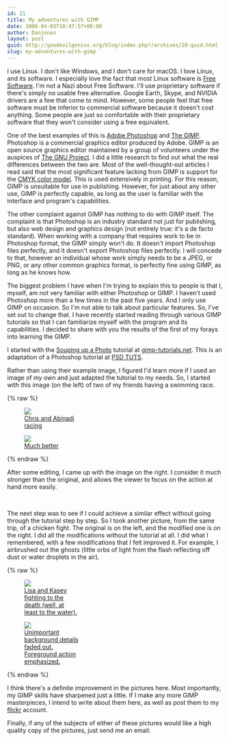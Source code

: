 ```yaml
---
id: 21
title: My adventures with GIMP
date: 2008-04-03T10:47:57+00:00
author: Danjones
layout: post
guid: http://goodevilgenius.org/blog/index.php?/archives/20-guid.html
slug: my-adventures-with-gimp
---
```

I use Linux. I don't like Windows, and I don't care for macOS. I love Linux, and its software. I especially love the fact that most Linux software is [Free Software](https://www.fsf.org/about/). I'm not a Nazi about Free Software. I'll use proprietary software if there's simply no usable free alternative. Google Earth, Skype, and NVIDIA drivers are a few that come to mind. However, some people feel that free software must be inferior to commercial software because it doesn't cost anything. Some people are just so comfortable with their proprietary software that they won't consider using a free equivalent.

One of the best examples of this is [Adobe Photoshop](https://www.adobe.com/products/photoshop.html) and [The GIMP](https://www.gimp.org/). Photoshop is a commercial graphics editor produced by Adobe. GIMP is an open source graphics editor maintained by a group of volunteers under the auspices of [The GNU Project](https://www.gnu.org). I did a little research to find out what the real differences between the two are. Most of the well-thought-out articles I read said that the most significant feature lacking from GIMP is support for the [CMYK color model](https://en.wikipedia.org/wiki/CMYK). This is used extensively in printing. For this reason, GIMP is unsuitable for use in publishing. However, for just about any other use, GIMP is perfectly capable, as long as the user is familiar with the interface and program's capabilities.

The other complaint against GIMP has nothing to do with GIMP itself. The complaint is that Photoshop is an industry standard not just for publishing, but also web design and graphics design (not entirely true: it's a de facto standard). When working with a company that requires work to be in Photoshop format, the GIMP simply won't do. It doesn't import Photoshop files perfectly, and it doesn't export Photoshop files perfectly. I will concede to that, however an individual whose work simply needs to be a JPEG, or PNG, or any other common graphics format, is perfectly fine using GIMP, as long as he knows how.

The biggest problem I have when I'm trying to explain this to people is that I, myself, am not very familiar with either Photoshop or GIMP. I haven't used Photoshop more than a few times in the past five years. And I only use GIMP on occasion. So I'm not able to talk about particular features. So, I've set out to change that. I have recently started reading through various GIMP tutorials so that I can familiarize myself with the program and its capabilities. I decided to share with you the results of the first of my forays into learning the GIMP.

I started with the [Souping up a Photo](http://gimp-tutorials.net/souping_photo) tutorial at [gimp-tutorials.net](http://gimp-tutorials.net/). This is an adaptation of a Photoshop tutorial at [PSD TUTS](http://psdtuts.com/photo-effects-tutorials/souping-up-a-photo/).
  
Rather than using their example image, I figured I'd learn more if I used an image of my own and just adapted the tutorial to my needs. So, I started with this image (on the left) of two of my friends having a swimming race.

{% raw %}
<style type="text/css">.max-width-img {max-width: 8rem;}</style>
<figure class="left image-wrap max-width-img">
  <img src="https://farm3.static.flickr.com/2056/2449504812_133bfde071_m.jpg" />
  <figcaption><a href="https://www.flickr.com/photos/goodevilgenius/2449504812/">Chris and Abinadi racing</a></figcaption>
</figure>
<figure class="right image-wrap max-width-img">
  <img src="https://farm3.static.flickr.com/2208/2448680499_40454df27c_m.jpg" />
  <figcaption><a href="https://www.flickr.com/photos/goodevilgenius/2448680499/">Much better</a></figcaption>
</figure>
{% endraw %}

After some editing, I came up with the image on the right. I consider it much stronger than the original, and allows the viewer to focus on the action at hand more easily.

<div style="clear:both">&nbsp;</div>

The next step was to see if I could achieve a similar effect without going through the tutorial step by step. So I took another picture, from the same trip, of a chicken fight. The original is on the left, and the modified one is on the right. I did all the modifications without the tutorial at all. I did what I remembered, with a few modifications that I felt improved it. For example, I airbrushed out the ghosts (little orbs of light from the flash reflecting off dust or water droplets in the air).

{% raw %}
<figure class="left image-wrap max-width-img">
  <img src="https://farm3.static.flickr.com/2232/2449502746_cb1c842fee_m.jpg" />
  <figcaption><a href="https://www.flickr.com/photos/goodevilgenius/2449502746/">Lisa and Kasey fighting to the death (well, at least to the water).</a></figcaption>
</figure>
<figure class="right image-wrap max-width-img">
  <img src="https://farm3.static.flickr.com/2365/2449501196_3ffa9e93d2_m.jpg" />
  <figcaption><a href="https://www.flickr.com/photos/goodevilgenius/2449501196/">Unimportant background details faded out.<br /> Foreground action emphasized.</a></figcaption>
</figure>
{% endraw %}

I think there's a definite improvement in the pictures here. Most importantly, my GIMP skills have sharpened just a little. If I make any more GIMP masterpieces, I intend to write about them here, as well as post them to my [flickr](http://flickr.com/photos/goodevilgenius) account.

Finally, if any of the subjects of either of these pictures would like a high quality copy of the pictures, just send me an email.
